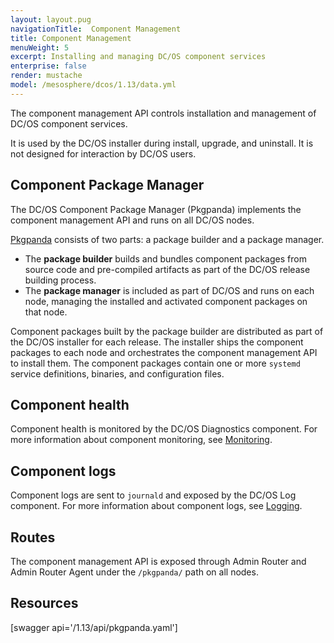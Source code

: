 ```yaml
---
layout: layout.pug
navigationTitle:  Component Management
title: Component Management
menuWeight: 5
excerpt: Installing and managing DC/OS component services
enterprise: false
render: mustache
model: /mesosphere/dcos/1.13/data.yml
---
```


The component management API controls installation and management of DC/OS component services.

It is used by the DC/OS installer during install, upgrade, and uninstall. It is not designed for interaction by DC/OS users.

## Component Package Manager

The DC/OS Component Package Manager (Pkgpanda) implements the component management API and runs on all DC/OS nodes.

[Pkgpanda](https://github.com/dcos/dcos/tree/master/pkgpanda) consists of two parts: a package builder and a package manager.

- The **package builder** builds and bundles component packages from source code and pre-compiled artifacts as part of the DC/OS release building process.
- The **package manager** is included as part of DC/OS and runs on each node, managing the installed and activated component packages on that node.

Component packages built by the package builder are distributed as part of the DC/OS installer for each release. The installer ships the component packages to each node and orchestrates the component management API to install them. The component packages contain one or more `systemd` service definitions, binaries, and configuration files.


## Component health

Component health is monitored by the DC/OS Diagnostics component. For more information about component monitoring, see [Monitoring](/mesosphere/dcos/1.13/monitoring/).


## Component logs

Component logs are sent to `journald` and exposed by the DC/OS Log component. For more information about component logs, see [Logging](/mesosphere/dcos/1.13/monitoring/logging/).


## Routes

The component management API is exposed through Admin Router and Admin Router Agent under the `/pkgpanda/` path on all nodes.


## Resources

[swagger api='/1.13/api/pkgpanda.yaml']
